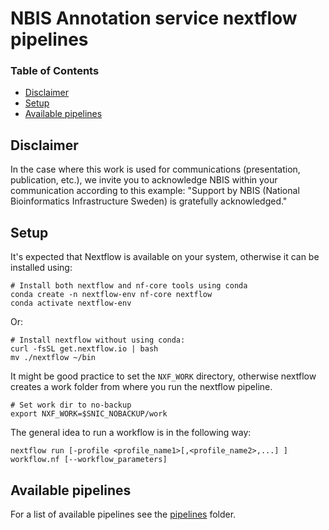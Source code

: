 # NBIS Annotation service nextflow pipelines

### Table of Contents

* [Disclaimer](#disclaimer)
* [Setup](#setup)
* [Available pipelines](#available-pipelines)

## Disclaimer

In the case where this work is used for communications (presentation, publication, etc.), we invite you to acknowledge NBIS within your communication according to this example: "Support by NBIS (National Bioinformatics Infrastructure Sweden) is gratefully acknowledged."


## Setup

It's expected that Nextflow is available on your system, otherwise it can
be installed using:
```
# Install both nextflow and nf-core tools using conda
conda create -n nextflow-env nf-core nextflow
conda activate nextflow-env
```
Or:
```
# Install nextflow without using conda:
curl -fsSL get.nextflow.io | bash
mv ./nextflow ~/bin
```

It might be good practice to set the `NXF_WORK` directory, otherwise nextflow creates
a work folder from where you run the nextflow pipeline.
```
# Set work dir to no-backup
export NXF_WORK=$SNIC_NOBACKUP/work
```

The general idea to run a workflow is in the following way:
```
nextflow run [-profile <profile_name1>[,<profile_name2>,...] ] workflow.nf [--workflow_parameters]
```

## Available pipelines

For a list of available pipelines see the [pipelines](./pipelines) folder.
